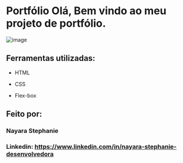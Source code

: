 # Portfólio Olá, Bem vindo ao meu projeto de portfólio.

![image](https://portifolio-ten-pi-41.vercel.app/)

## Ferramentas utilizadas:

* HTML

* CSS

* Flex-box

## Feito por:

### Nayara Stephanie

### Linkedin: https://www.linkedin.com/in/nayara-stephanie-desenvolvedora
